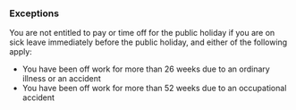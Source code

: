 ###  Exceptions

You are not entitled to pay or time off for the public holiday if you are on
sick leave immediately before the public holiday, and either of the following
apply:

  * You have been off work for more than 26 weeks due to an ordinary illness or an accident 
  * You have been off work for more than 52 weeks due to an occupational accident 
